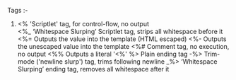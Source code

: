 
Tags :-

1) <%    'Scriptlet' tag, for control-flow, no output <br>
<%_   ‘Whitespace Slurping’ Scriptlet tag, strips all whitespace before it
<%=   Outputs the value into the template (HTML escaped)
<%-   Outputs the unescaped value into the template
<%#   Comment tag, no execution, no output
<%%   Outputs a literal '<%'
%>    Plain ending tag
-%>   Trim-mode ('newline slurp') tag, trims following newline
_%>  ‘Whitespace Slurping’ ending tag, removes all whitespace after it
